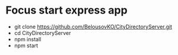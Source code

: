 # Focus start express app
- git clone https://github.com/BelousovKO/CityDirectoryServer.git
- cd CityDirectoryServer
- npm install
- npm start
